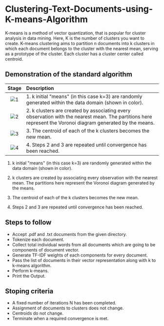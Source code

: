 # Clustering-Text-Documents-using-K-means-Algorithm

K-means is a method of vector quantization, that is popular for cluster analysis in data mining. Here, K is the number of clusters you want to create. K-means clustering aims to partition n documents into k clusters in which each document belongs to the cluster with the nearest mean, serving as a prototype of the cluster. Each cluster has a cluster center called centroid.

## Demonstration of the standard algorithm
 Stage | Description
:---: | :---
![1](https://upload.wikimedia.org/wikipedia/commons/thumb/5/5e/K_Means_Example_Step_1.svg/124px-K_Means_Example_Step_1.svg.png) | 1. k initial "means" (in this case k=3) are randomly generated within the data domain (shown in color). 
![2](https://upload.wikimedia.org/wikipedia/commons/thumb/a/a5/K_Means_Example_Step_2.svg/139px-K_Means_Example_Step_2.svg.png) | 2. k clusters are created by associating every observation with the nearest mean. The partitions here represent the Voronoi diagram generated by the means.
![3](https://upload.wikimedia.org/wikipedia/commons/thumb/3/3e/K_Means_Example_Step_3.svg/139px-K_Means_Example_Step_3.svg.png) | 3. The centroid of each of the k clusters becomes the new mean. 
![4](https://upload.wikimedia.org/wikipedia/commons/thumb/d/d2/K_Means_Example_Step_4.svg/139px-K_Means_Example_Step_4.svg.png) | 4. Steps 2 and 3 are repeated until convergence has been reached.


1. k initial "means" (in this case k=3) are randomly generated within the data domain (shown in color).

2. k clusters are created by associating every observation with the nearest mean. The partitions here represent the Voronoi diagram generated by the means.

3. The centroid of each of the k clusters becomes the new mean.

4. Steps 2 and 3 are repeated until convergence has been reached.

## Steps to follow

- Accept .pdf and .txt documents from the given directory.
- Tokenize each document.
- Collect total individual words from all documents which are going to be components of document vector.
- Generate TF-IDF weights of each components for every document.
- Pass the list of documents in their vector representation along with k to k-means algorithm.
- Perform k-means.
- Print the Output.

## Stoping criteria

- A fixed number of iterations N has been completed.
- Assignment of documents to clusters does not change.
- Centroids do not change.
- Terminate when a required convergence is met.
